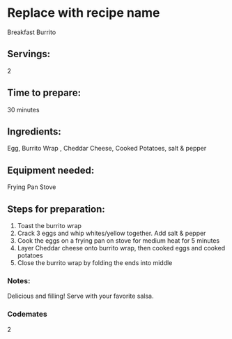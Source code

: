 # Replace with recipe name
Breakfast Burrito

## Servings: 
2

## Time to prepare: 
30 minutes

## Ingredients:
Egg, Burrito Wrap , Cheddar Cheese, Cooked Potatoes, salt & pepper

## Equipment needed:
Frying Pan
Stove

## Steps for preparation:
1) Toast the burrito wrap
2) Crack 3 eggs and whip whites/yellow together. Add salt & pepper 
3) Cook the eggs on a frying pan on stove for medium heat for 5 minutes 
4) Layer Cheddar cheese onto burrito wrap, then cooked eggs and cooked potatoes
5) Close the burrito wrap by folding the ends into middle 



### Notes:
Delicious and filling! Serve with your favorite salsa. 



### Codemates #
2
